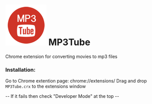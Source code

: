 ![ScreenShot](/src/icons/128x128.png)
MP3Tube
=======

Chrome extension for converting movies to mp3 files

### Installation:
Go to Chrome extention page: chrome://extensions/
Drag and drop  `MP3Tube.crx` to the extensions window

 -- If it fails then check "Developer Mode" at the top --
